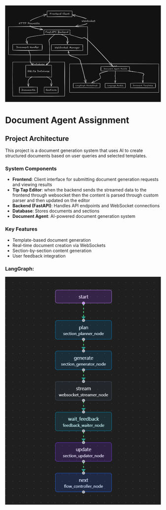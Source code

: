 ![mainworkflow](image.png)

# Document Agent Assignment

## Project Architecture

This project is a document generation system that uses AI to create structured documents based on user queries and selected templates.

### System Components

- **Frontend**: Client interface for submitting document generation requests and viewing results
- **Tip Tap Editor**: when the backend sends the streamed data to the frontend through  websocket then the content is parsed through custom parser and then updated on the editor
- **Backend (FastAPI)**: Handles API endpoints and WebSocket connections
- **Database**: Stores documents and sections
- **Document Agent**: AI-powered document generation system

### Key Features

- Template-based document generation
- Real-time document creation via WebSockets
- Section-by-section content generation
- User feedback integration

### LangGraph:
![alt text](<Screenshot 2025-05-17 002028.png>)